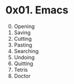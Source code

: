 # 0x01. Emacs

0. Opening
1. Saving
2. Cutting
3. Pasting
4. Searching
5. Undoing
6. Quitting
7. Tetris
8. Doctor
